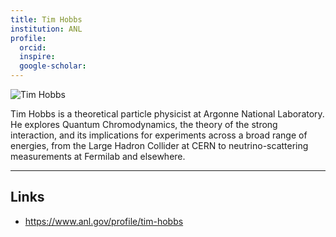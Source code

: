 ```yaml
---
title: Tim Hobbs
institution: ANL
profile:
  orcid:
  inspire:
  google-scholar:
---
```


![Tim Hobbs](https://www.anl.gov/sites/www/files/styles/profile_teaser_square_350px/public/Tim-Hobbs_ANL-profile.jpg?h=c1685f8e&itok=WpckPQBi)

Tim Hobbs is a theoretical particle physicist at Argonne National Laboratory. He explores Quantum Chromodynamics, the theory of the strong interaction, and its implications for experiments across a broad range of energies, from the Large Hadron Collider at CERN to neutrino-scattering measurements at Fermilab and elsewhere. 

---

## Links

- https://www.anl.gov/profile/tim-hobbs 


